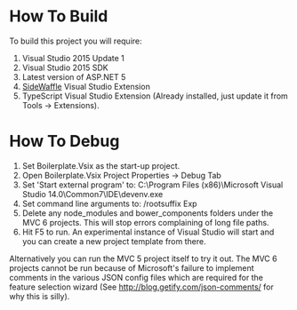 # How To Build

To build this project you will require:

1. Visual Studio 2015 Update 1
2. Visual Studio 2015 SDK
3. Latest version of ASP.NET 5
4. [SideWaffle](https://visualstudiogallery.msdn.microsoft.com/a16c2d07-b2e1-4a25-87d9-194f04e7a698) Visual Studio Extension
5. TypeScript Visual Studio Extension (Already installed, just update it from Tools -> Extensions).

# How To Debug

1. Set Boilerplate.Vsix as the start-up project.
2. Open Boilerplate.Vsix Project Properties -> Debug Tab
3. Set 'Start external program' to:
   C:\Program Files (x86)\Microsoft Visual Studio 14.0\Common7\IDE\devenv.exe
4. Set command line arguments to:
   /rootsuffix Exp
5. Delete any node_modules and bower_components folders under the MVC 6 projects. This will stop errors complaining of long file paths.
6. Hit F5 to run. An experimental instance of Visual Studio will start and you can create a new project template from there.

Alternatively you can run the MVC 5 project itself to try it out. The MVC 6 projects cannot be run because of Microsoft's failure to implement comments in the various JSON config files which are required for the feature selection wizard (See http://blog.getify.com/json-comments/ for why this is silly).
